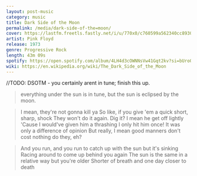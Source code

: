 ```yaml
---
layout: post-music
category: music
title: Dark Side of the Moon
permalink: /media/dark-side-of-the=moon/
cover: https://lastfm.freetls.fastly.net/i/u/770x0/c760599a562340cc893085edd9574f9b.jpg#c760599a562340cc893085edd9574f9b
artist: Pink Floyd
release: 1973
genre: Progressive Rock
length: 43m 09s
spotify: https://open.spotify.com/album/4LH4d3cOWNNsVw41Gqt2kv?si=bUroOIq1Sg6BYu0vfbICjg
wiki: https://en.wikipedia.org/wiki/The_Dark_Side_of_the_Moon
---
```


//TODO: DSOTM - you certainly arent in tune; finish this up.

> everything under the sun is in tune, but the sun is eclipsed by the moon.

> I mean, they're not gonna kill ya So like, if you give 'em a quick short, sharp, shock They won't do it again. Dig it? I mean he get off lightly 'Cause I would've given him a thrashing I only hit him once! It was only a difference of opinion But really, I mean good manners don't cost nothing do they, eh?

> And you run, and you run to catch up with the sun but it's sinking
Racing around to come up behind you again
The sun is the same in a relative way but you're older
Shorter of breath and one day closer to death
